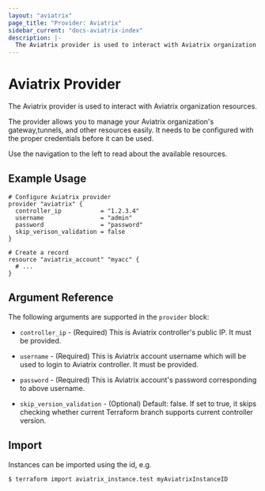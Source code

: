 ```yaml
---
layout: "aviatrix"
page_title: "Provider: Aviatrix"
sidebar_current: "docs-aviatrix-index"
description: |-
  The Aviatrix provider is used to interact with Aviatrix organization resources.
---
```


# Aviatrix Provider

The Aviatrix provider is used to interact with Aviatrix organization resources.

The provider allows you to manage your Aviatrix organization's gateway,tunnels, and other resources easily.
It needs to be configured with the proper credentials before it can be used.

Use the navigation to the left to read about the available resources.

## Example Usage

```hcl
# Configure Aviatrix provider
provider "aviatrix" {
  controller_ip           = "1.2.3.4"
  username                = "admin"
  password                = "password"
  skip_verison_validation = false
}

# Create a record
resource "aviatrix_account" "myacc" {
  # ...
}
```

## Argument Reference

The following arguments are supported in the `provider` block:

* `controller_ip` - (Required) This is Aviatrix controller's public IP. It must be provided.

* `username` - (Required) This is  Aviatrix account username which will be used to 
  login to Aviatrix controller. It must be provided.

* `password` - (Required) This is Aviatrix account's password corresponding to above username.

* `skip_version_validation` - (Optional) Default: false. If set to true, it skips checking whether current Terraform branch supports current controller version.

## Import

Instances can be imported using the id, e.g.

```
$ terraform import aviatrix_instance.test myAviatrixInstanceID
```